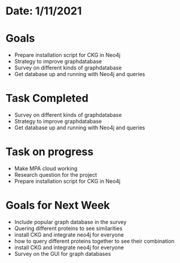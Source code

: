 # Date: 1/11/2021
# Goals
* Prepare installation script for CKG in Neo4j
* Strategy to improve graphdatabase
* Survey on different kinds of graphdatabase
* Get database up and running with Neo4j and queries

# Task Completed
* Survey on different kinds of graphdatabase
* Strategy to improve graphdatabase
* Get database up and running with Neo4j and queries

# Task on progress
* Make MPA cloud working
* Research question for the project
* Prepare installation script for CKG in Neo4j


# Goals for Next Week
* Include popular graph database in the survey
* Quering different proteins to see similarities
* install CKG and integrate neo4j  for everyone 
* how to query different proteins together to see their combination
* install CKG and integrate neo4j  for everyone 
* Survey on the GUI for graph databases
